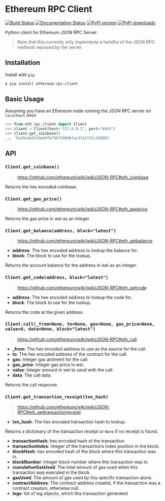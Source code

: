 # Ethereum RPC Client

[![Build Status](https://travis-ci.org/pipermerriam/ethereum-rpc-client.png)](https://travis-ci.org/pipermerriam/ethereum-rpc-client)
[![Documentation Status](https://readthedocs.org/projects/ethereum-rpc-client/badge/?version=latest)](https://readthedocs.org/projects/ethereum-rpc-client/?badge=latest)
[![PyPi version](https://pypip.in/v/ethereum-rpc-client/badge.png)](https://pypi.python.org/pypi/ethereum-rpc-client)
[![PyPi downloads](https://pypip.in/d/ethereum-rpc-client/badge.png)](https://pypi.python.org/pypi/ethereum-rpc-client)
   

Python client for Ethereum JSON RPC Server

> Note that this currently only implements a handful of the JSON RPC methods
> exposed by the server.

## Installation

Install with `pip`

```bash
$ pip install ethereum-rpc-client
```

## Basic Usage

Assuming you have an Ethereum node running the JSON RPC server on `localhost:8454`


```python
>>> from eth_rpc_client import Client
>>> client = Client(host="127.0.0.1", port="8454")
>>> client.get_coinbase()
... '0xd3cda913deb6f67967b99d67acdfa1712c293601'
```

## API

### `Client.get_coinbase()`

> https://github.com/ethereum/wiki/wiki/JSON-RPC#eth_coinbase

Returns the hex encoded coinbase.

### `Client.get_gas_price()`

> https://github.com/ethereum/wiki/wiki/JSON-RPC#eth_gasprice

Returns the gas price in wei as an integer

### `Client.get_balance(address, block="latest")`

> https://github.com/ethereum/wiki/wiki/JSON-RPC#eth_getbalance

* **address**: The hex encoded address to lookup the balance for.
* **block**: The block to use for the lookup.

Returns the account balance for the address in wei as an integer.

### `Client.get_code(address, block="latest")`

> https://github.com/ethereum/wiki/wiki/JSON-RPC#eth_getcode

* **address**: The hex encoded address to lookup the code for.
* **block**: The block to use for the lookup.

Returns the code at the given address.

### `Client.call(_from=None, to=None, gas=None, gas_price=None, value=0, data=None, block="latest")`

> https://github.com/ethereum/wiki/wiki/JSON-RPC#eth_call

* **_from**: The hex encoded address to use as the source for the call.
* **to**: The hex encoded address of the contract for the call.
* **gas**: Integer gas alotment for the call.
* **gas_price**: Integer gas price in wei.
* **value**: Integer amount in wei to send with the call.
* **data**: The call data.

Returns the call response.


### `Client.get_transaction_receipt(txn_hash)`

> https://github.com/ethereum/wiki/wiki/JSON-RPC#eth_gettransactionreceipt

* **txn_hash**: The hex encoded transaction hash to lookup.

Returns a dictionary of the transaction receipt or `None` if no receipt is
found.

* **transactionHash**: hex encoded hash of the transaction.
* **transactionIndex**: integer of the transactions index position in the block.
* **blockHash**: hex encoded hash of the block where this transaction was in.
* **blockNumber**: integer block number where this transaction was in.
* **cumulativeGasUsed**: The total amount of gas used when this transaction was executed in the block.
* **gasUsed**: The amount of gas used by this specific transaction alone.
* **contractAddress**: The contract address created, if the transaction was a contract creation, otherwise null.
* **logs**: list of log objects, which this transaction generated
